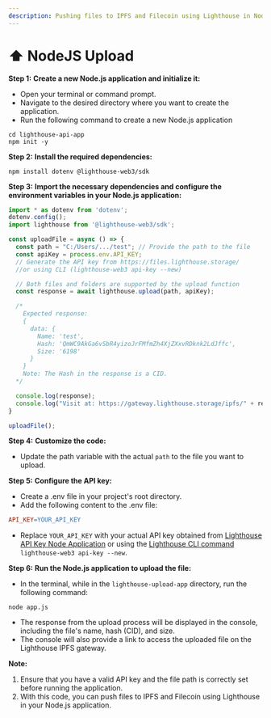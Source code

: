 ```yaml
---
description: Pushing files to IPFS and Filecoin using Lighthouse in NodeJS
---
```


# ⬆ NodeJS Upload

**Step 1:** **Create a new Node.js application and initialize it:**

* Open your terminal or command prompt.
* Navigate to the desired directory where you want to create the application.
* Run the following command to create a new Node.js application

```shell
cd lighthouse-api-app
npm init -y
```

**Step 2:** **Install the required dependencies:**

```shell
npm install dotenv @lighthouse-web3/sdk
```

**Step 3:** **Import the necessary dependencies and configure the environment variables in your Node.js application:**

```javascript
import * as dotenv from 'dotenv';
dotenv.config();
import lighthouse from '@lighthouse-web3/sdk';

const uploadFile = async () => {
  const path = "C:/Users/.../test"; // Provide the path to the file
  const apiKey = process.env.API_KEY; 
  // Generate the API key from https://files.lighthouse.storage/ 
  //or using CLI (lighthouse-web3 api-key --new)

  // Both files and folders are supported by the upload function
  const response = await lighthouse.upload(path, apiKey);

  /*
    Expected response:
    {
      data: {
        Name: 'test',
        Hash: 'QmWC9AkGa6vSbR4yizoJrFMfmZh4XjZXxvRDknk2LdJffc',
        Size: '6198'
      }
    }
    Note: The Hash in the response is a CID.
  */

  console.log(response);
  console.log("Visit at: https://gateway.lighthouse.storage/ipfs/" + response.data.Hash);
}

uploadFile();
```

**Step 4:** **Customize the code:**

* Update the path variable with the actual `path` to the file you want to upload.

**Step 5:** **Configure the API key:**

* Create a .env file in your project's root directory.
* Add the following content to the .env file:

```makefile
API_KEY=YOUR_API_KEY
```

* Replace `YOUR_API_KEY` with your actual API key obtained from [Lighthouse API Key Node Application](https://docs.lighthouse.storage/lighthouse-1/lighthouse-sdk/code-examples/nodejs-backend/api-key) or using the [Lighthouse CLI command](https://docs.lighthouse.storage/lighthouse-1/cli-tool/cli-commands/api-key) `lighthouse-web3 api-key --new`.

**Step 6:** **Run the Node.js application to upload the file:**

* In the terminal, while in the `lighthouse-upload-app` directory, run the following command:

```shell
node app.js
```

* The response from the upload process will be displayed in the console, including the file's name, hash (CID), and size.
* The console will also provide a link to access the uploaded file on the Lighthouse IPFS gateway.

**Note:**

1. Ensure that you have a valid API key and the file path is correctly set before running the application.
2. With this code, you can push files to IPFS and Filecoin using Lighthouse in your Node.js application.
